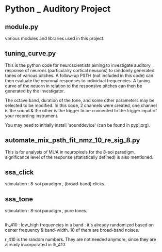 # Python _ Auditory Project

## module.py
various modules and libraries used in this project.

## tuning_curve.py  
This is the python code for neuroscientists aiming to investigate auditory response of neurons (particulalry cortical neusons) to randomly generated tones of various pitches.
A follow-up PSTH (not included in this code) can then evaluate the neuronal responses to individual frequencies. A tuning curve of the neuorn in relation to the responsive pitches can then be generated by the investigator.

The octave band, duration of the tone, and some other parameters may be selected to be modified.
In this code, 2 channels were created, one channel is the sound & the other is the trigger to be connected to the trigger input of your recording instrument.

You may need to initially install 'sounddevice'  (can be found in pypi.org).


## automate_mix_psth_fit_nmz_10_re_sig_8.py 
This is for analysis of MUA in neuropixels for the 8-soi paradigm.
significance level of the response (statistically defined) is also mentioned.


## ssa_click
stimulation : 8-soi paradigm , (broad-band) clicks.

## ssa_tone
stimulation : 8-soi paradigm , pure tones.


##
lh_410 : low_high frequencies in a band : it's already randomized based on center frequency & band-width.
10 of them are broad-band noises.

r_410 is the random numbers. They are not needed anymore, since they are already incorporated in lh_410.
